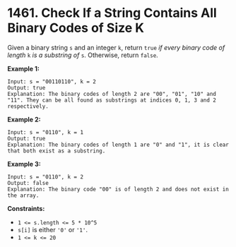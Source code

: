 # 1461. Check If a String Contains All Binary Codes of Size K

Given a binary string `s` and an integer `k`, return `true` *if every binary code of length* `k` *is a substring of* `s`. Otherwise, return `false`.

**Example 1:**

```()
Input: s = "00110110", k = 2
Output: true
Explanation: The binary codes of length 2 are "00", "01", "10" and "11". They can be all found as substrings at indices 0, 1, 3 and 2 respectively.
```

**Example 2:**

```()
Input: s = "0110", k = 1
Output: true
Explanation: The binary codes of length 1 are "0" and "1", it is clear that both exist as a substring. 
```

**Example 3:**

```()
Input: s = "0110", k = 2
Output: false
Explanation: The binary code "00" is of length 2 and does not exist in the array.
```

**Constraints:**

- `1 <= s.length <= 5 * 10^5`
- `s[i]` is either `'0'` or `'1'`.
- `1 <= k <= 20`
